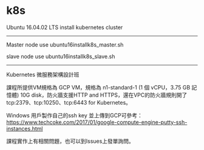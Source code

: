 # k8s

Ubuntu 16.04.02 LTS install kubernetes cluster 

------------
Master node
use ubuntu16installk8s_master.sh

slave node
use ubuntu16installk8s_slave.sh

------------
Kubernetes 微服務架構設計班

課程所提供VM規格為 GCP VM，規格為 n1-standard-1 (1 個 vCPU，3.75 GB 記憶體) 10G disk，防火牆支援HTTP and HTTPS，還在VPC的防火牆規則開了tcp:2379、tcp:10250、tcp:6443 for Kubernetes。

Windows 用戶製作自己的ssh key 並上傳到GCP可參考：https://www.techcoke.com/2017/01/google-compute-engine-putty-ssh-instances.html

課程實作上有相關問題，也可以到Issues上發單詢問。





